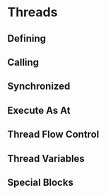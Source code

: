 # Threads

## Defining

## Calling

## Synchronized

## Execute As At

## Thread Flow Control

## Thread Variables

## Special Blocks
<!-- Death, Tick-->

